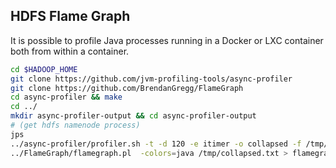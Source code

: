 ## HDFS Flame Graph

It is possible to profile Java processes running in a Docker or LXC container both from within a container.

```bash
cd $HADOOP_HOME
git clone https://github.com/jvm-profiling-tools/async-profiler
git clone https://github.com/BrendanGregg/FlameGraph
cd async-profiler && make
cd ../
mkdir async-profiler-output && cd async-profiler-output
# (get hdfs namenode process)
jps
../async-profiler/profiler.sh -t -d 120 -e itimer -o collapsed -f /tmp/collapsed.txt 231591
../FlameGraph/flamegraph.pl  -colors=java /tmp/collapsed.txt > flamegraph_yarn-bigdata40_hdfs_namenode.svg
```

